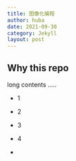 ```yaml
---
title: 图像化编程
author: huba
date: 2021-09-30
category: Jekyll
layout: post
---
```










Why this repo
-------------

long contents .....

+ 1
+ 2
+ 3
+ 4

+ 

[1]: https://huba.fun
